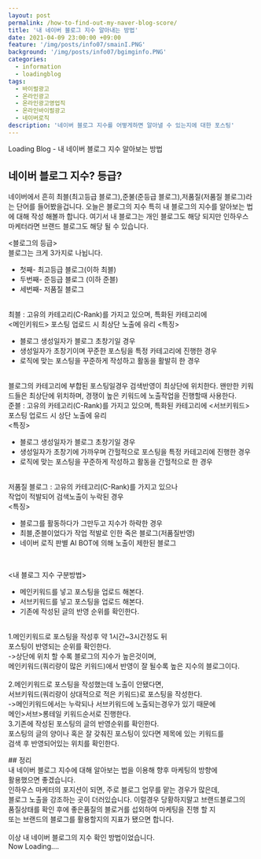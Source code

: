 ```yaml
---
layout: post
permalink: /how-to-find-out-my-naver-blog-score/
title: '내 네이버 블로그 지수 알아내는 방법'
date: 2021-04-09 23:00:00 +09:00
feature: '/img/posts/info07/smainI.PNG'
background: '/img/posts/info07/bgimginfo.PNG'
categories:
  - information
  - loadingblog
tags:
  - 바이럴광고
  - 온라인광고
  - 온라인광고영업직
  - 온라인바이럴광고
  - 네이버로직
description: '네이버 블로그 지수를 어떻게하면 알아낼 수 있는지에 대한 포스팅'
---
```

Loading Blog - 내 네이버 블로그 지수 알아보는 방법

## 네이버 블로그 지수? 등급?
<p>
네이버에서 흔히 최블(최고등급 블로그),준불(준등급 블로그),저품질(저품질 블로그)라는 단어를 들어봤을겁니다.
오늘은 블로그의 지수 특히 내 블로그의 지수를 알아보는 법에 대해 작성 해볼까 합니다. 여기서 내 블로그는 개인 블로그도 해당 되지만 인하우스 마케터라면 브랜드 블로그도 해당 될 수 있습니다.
</p>
<블로그의 등급>
<br>
블로그는 크게 3가지로 나뉩니다.
<ul>
<li>첫째- 최고등급 블로그(이하 최블)</li>
<li>두번째- 준등급 블로그 (이하 준블)</li>
<li>세번째- 저품질 블로그</li>
</ul>
<br>
 최블 : 고유의 카테고리(C-Rank)를 가지고 있으며, 특화된 카테고리에<br>
 <메인키워드> 포스팅 업로드 시 최상단 노출에 유리
 <특징>
 <br>
 <ul>
 <li>블로그 생성일자가 블로그 초창기일 경우</li>
 <li>생성일자가 초창기이며 꾸준한 포스팅을 특정 카테고리에 진행한 경우</li>
 <li>로직에 맞는 포스팅을 꾸준하게 작성하고 활동을 활발히 한 경우</li>
 </ul>
<br>
 블로그의 카테고리에 부합된 포스팅일경우 검색반영이 최상단에 위치한다.
 왠만한 키워드들은 최상단에 위치하며, 경쟁이 높은 키워드에 노출작업을 진행할때 사용한다.
<br>
준블 : 고유의 카테고리(C-Rank)를 가지고 있으며, 특화된 카테고리에
<서브키워드> 포스팅 업로드 시 상단 노출에 유리<br>
<특징>
<br>
<ul>
<li>블로그 생성일자가 블로그 초창기일 경우</li>
<li>생성일자가 초창기에 가까우며 간헐적으로 포스팅을 특정 카테고리에 진행한 경우</li>
<li>로직에 맞는 포스팅을 꾸준하게 작성하고 활동을 간헐적으로 한 경우</li>
</ul>
<br>
저품질 블로그 : 고유의 카테고리(C-Rank)를 가지고 있으나 <br>
작업이 적발되어 검색노출이 누락된 경우<br>
<특징>
<br>
<ul>
<li>블로그를 활동하다가 그만두고 지수가 하락한 경우</li>
<li>최블,준블이었다가 작업 적발로 인한 죽은 블로그(저품질반영)</li>
<li>네이버 로직 판별 AI BOT에 의해 노출이 제한된 블로그</li>
</ul>
<br>
<p>
 <내 블로그 지수 구분방법>
 <br>
 <ul>
 <li>메인키워드를 넣고 포스팅을 업로드 해본다.</li>
 <li>서브키워드를 넣고 포스팅을 업로드 해본다.</li>
 <li>기존에 작성된 글의 반영 순위를 확인한다.</li>
 </ul>
 <br>
1.메인키워드로 포스팅을 작성후 약 1시간~3시간정도 뒤<br>
 포스팅이 반영되는 순위를 확인한다.<br>
 ->상단에 위치 할 수록 블로그의 지수가 높은것이며, <br>
 메인키워드(쿼리량이 많은 키워드)에서 반영이 잘 될수록 높은 지수의 블로그이다.<br>
 <br>
2.메인키워드로 포스팅을 작성했는데 노출이 안됐다면, <br>
서브키워드(쿼리량이 상대적으로 적은 키워드)로 포스팅을 작성한다.<br>
->메인키워드에서는 누락되나 서브키워드에 노출되는경우가 있기 때문에<br>
메인>서브>롱테일 키워드순서로 진행한다.<br>
3.기존에 작성된 포스팅의 글의 반영순위를 확인한다.<br>
 포스팅의 글의 양이나 혹은 잘 갖춰진 포스팅이 있다면 제목에 있는 키워드를<br>
검색 후 반영되어있는 위치를 확인한다.
<br>
</p>
## 정리
<br>
내 네이버 블로그 지수에 대해 알아보는 법을 이용해 향후 마케팅의 방향에 <br>
활용했으면 좋겠습니다.<br>
인하우스 마케터의 포지션이 되면, 주로 블로그 업무를 맡는 경우가 많은데,<br>
블로그 노출을 강조하는 곳이 더러있습니다. 이럴경우 당황하지말고 브랜드블로그의<br>
품질상태를 확인 후에 좋은품질의 블로거를 섭외하여 마케팅을 진행 할 지 <br>
또는 브랜드의 블로그를 활용할지의 지표가 됐으면 합니다.<br>
<br>
이상 내 네이버 블로그의 지수 확인 방법이었습니다.
<br>
Now Loading....
